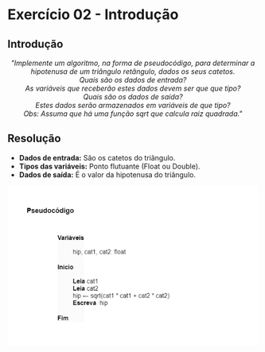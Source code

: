 # Exercício 02 - Introdução
  
## Introdução  

<div align="center">

_"Implemente um algoritmo, na forma de pseudocódigo, para determinar a hipotenusa
de um triângulo retângulo, dados os seus catetos. <Br>Quais são os dados de entrada? <br> As variáveis que receberão estes dados devem ser que que tipo? <br> Quais são os dados de saída?<br>
Estes dados serão armazenados em variáveis de que tipo? <br>
Obs: Assuma que há uma função sqrt que calcula raiz quadrada."_

</div>

## Resolução

- **Dados de entrada:** São os catetos do triângulo.
- **Tipos das variáveis:** Ponto flutuante (Float ou Double).
- **Dados de saída:** É o valor da hipotenusa do triângulo.

<div align="center">

![](../../imagens/ex-02.png)

</div>